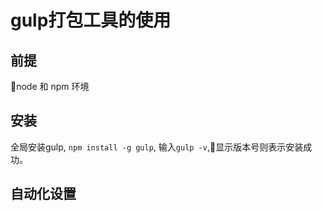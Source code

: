 # gulp打包工具的使用

## 前提

node 和 npm 环境

## 安装

全局安装gulp, `npm install -g gulp`, 输入`gulp -v`,显示版本号则表示安装成功。

## 自动化设置